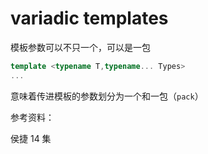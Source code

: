 # variadic templates

模板参数可以不只一个，可以是一包

```c++
template <typename T,typename... Types>
...
```

意味着传进模板的参数划分为一个和一包（`pack`）



参考资料：

侯捷 14 集
